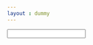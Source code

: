 ```yaml
---
layout : dummy
---
```

<div id="g_id_onload"
     data-client_id="953648658436-1bql4k0mhfaiqe8p141c4rs0sgsjbcut.apps.googleusercontent.com"
     data-context="signin"
     data-ux_mode="popup"
     data-callback="goob"
     data-auto_prompt="false">
</div>

<input class="g_id_signin"
     data-type="icon"
     data-shape="circle"
     data-theme="outline"
     data-text="signin_with"
     data-size="large">
</input>
